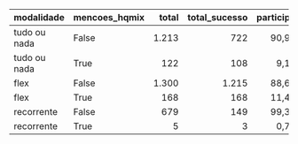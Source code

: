 | modalidade   | mencoes_hqmix   |   total |   total_sucesso |   particip |   taxa_sucesso |   valor_sucesso |   media_sucesso |   std_sucesso |   min_sucesso |   max_sucesso |
|:-------------|:----------------|--------:|----------------:|-----------:|---------------:|----------------:|----------------:|--------------:|--------------:|--------------:|
| tudo ou nada | False           |    1.213 |             722 |       90,9 |           59,5 |     20.304.271,96 |        28.122,26 |      37.985,48 |         41,82 |     537.544,55 |
| tudo ou nada | True            |     122 |             108 |        9,1 |           88,5 |      3.759.007,87 |        34.805,63 |      76.815,19 |        787,10 |     679.297,66 |
| flex         | False           |    1.300 |            1.215 |       88,6 |           93,5 |     15.608.053,44 |        12.846,13 |      31.586,75 |         10,77 |     708.972,78 |
| flex         | True            |     168 |             168 |       11,4 |          100,0 |      2.754.078,50 |        16.393,32 |      47.599,93 |        105,57 |     442.290,11 |
| recorrente   | False           |     679 |             149 |       99,3 |           21,9 |        41.126,16 |          276,01 |        645,56 |          1,09 |       5.087,08 |
| recorrente   | True            |       5 |               3 |        0,7 |           60,0 |         2.060,80 |          686,93 |        931,61 |         31,49 |       1.753,37 |